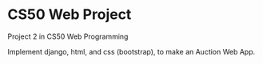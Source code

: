 # CS50 Web Project
Project 2 in CS50 Web Programming

Implement django, html, and css (bootstrap), to make an Auction Web App.